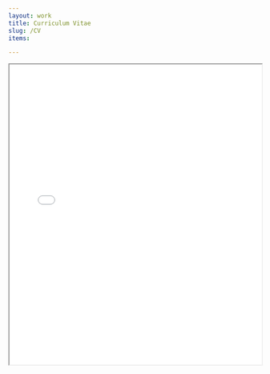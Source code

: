 ```yaml
---
layout: work
title: Curriculum Vitae
slug: /CV
items:

---
```


<iframe src="/REAM_CV.pdf" width="100%" height="600px">
    </iframe>
<br />
<br />
